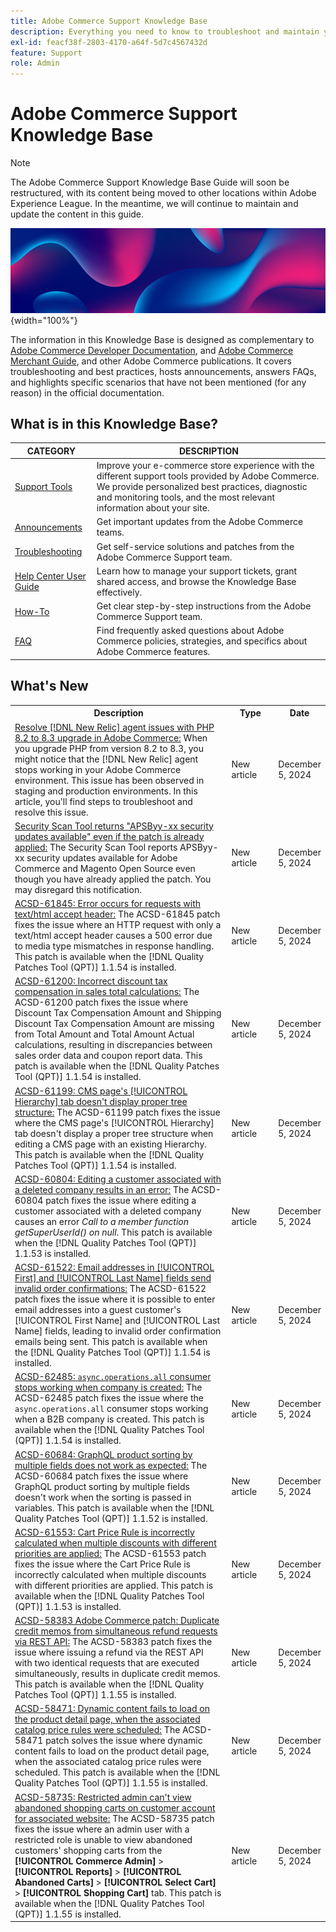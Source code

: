 ```yaml
---
title: Adobe Commerce Support Knowledge Base
description: Everything you need to know to troubleshoot and maintain your Commerce store.
exl-id: feacf38f-2803-4170-a64f-5d7c4567432d
feature: Support
role: Admin
---
```

# Adobe Commerce Support Knowledge Base

>[!NOTE]
>
>The Adobe Commerce Support Knowledge Base Guide will soon be restructured, with its content being moved to other locations within Adobe Experience League. In the meantime, we will continue to maintain and update the content in this guide.

![Knowledge Base homepage](../help/assets/knowledge-base-home-page-cover.jpg){width="100%"}

The information in this Knowledge Base is designed as complementary to [Adobe Commerce Developer Documentation](https://developer.adobe.com/commerce/docs), and [Adobe Commerce Merchant Guide](https://experienceleague.adobe.com/docs/commerce-admin/user-guides/home.html), and other Adobe Commerce publications. It covers troubleshooting and best practices, hosts announcements, answers FAQs, and highlights specific scenarios that have not been mentioned (for any reason) in the official documentation.

## What is in this Knowledge Base?

| CATEGORY | DESCRIPTION | 
| --- | --- |
| [Support Tools](/help/support-tools/overview.md) | Improve your e-commerce store experience with the different support tools provided by Adobe Commerce. We provide personalized best practices, diagnostic and monitoring tools, and the most relevant information about your site. |
| [Announcements](/help/announcements/overview.md) | Get important updates from the Adobe Commerce teams. |
| [Troubleshooting](/help/troubleshooting/overview.md) | Get self-service solutions and patches from the Adobe Commerce Support team. |
| [Help Center User Guide](/help/help-center-guide/help-center/magento-help-center-user-guide.md) | Learn how to manage your support tickets, grant shared access, and browse the Knowledge Base effectively. |
| [How-To](/help/how-to/overview.md) | Get clear step-by-step instructions from the Adobe Commerce Support team. |
| [FAQ](/help/faq/overview.md) | Find frequently asked questions about Adobe Commerce policies, strategies, and specifics about Adobe Commerce features. | 

## What's New

<table style="width:100%">
  <tr>
    <th style="width:70%">Description</th>
    <th style="width:15%">Type</th>
    <th style="width:15%">Date</th>
  </tr>

  <tr>
    <td>
    <a href="https://experienceleague.adobe.com/en/docs/experience-cloud-kcs/kbarticles/ka-25301">Resolve [!DNL New Relic] agent issues with PHP 8.2 to 8.3 upgrade in Adobe Commerce:</a> When you upgrade PHP from version 8.2 to 8.3, you might notice that the [!DNL New Relic] agent stops working in your Adobe Commerce environment. This issue has been observed in staging and production environments. In this article, you'll find steps to troubleshoot and resolve this issue.
    </td>
    <td>New article </td>
    <td>December 5, 2024</td>
  </tr>

  <tr>
    <td>
    <a href="https://experienceleague.adobe.com/en/docs/experience-cloud-kcs/kbarticles/ka-25321">Security Scan Tool returns "APSByy-xx security updates available" even if the patch is already applied:</a> The Security Scan Tool reports APSByy-xx security updates available for Adobe Commerce and Magento Open Source even though you have already applied the patch. You may disregard this notification.
    </td>
    <td>New article </td>
    <td>December 5, 2024</td>
  </tr>
  
  <tr>
    <td>
    <a href="https://experienceleague.adobe.com/en/docs/commerce-operations/tools/quality-patches-tool/patches-available-in-qpt/v1-1-54/acsd-61845-error-occurs-for-requests-with-text-html-accept-header">ACSD-61845: Error occurs for requests with text/html accept header:</a> The ACSD-61845 patch fixes the issue where an HTTP request with only a text/html accept header causes a 500 error due to media type mismatches in response handling. This patch is available when the [!DNL Quality Patches Tool (QPT)] 1.1.54 is installed.
    </td>
    <td>New article </td>
    <td>December 5, 2024</td>
  </tr>

  <tr>
    <td>
    <a href="https://experienceleague.adobe.com/en/docs/commerce-operations/tools/quality-patches-tool/patches-available-in-qpt/v1-1-54/acsd-61200-fixes-discount-tax-compensation-in-sales-total-calculations">ACSD-61200: Incorrect discount tax compensation in sales total calculations:</a> The ACSD-61200 patch fixes the issue where Discount Tax Compensation Amount and Shipping Discount Tax Compensation Amount are missing from Total Amount and Total Amount Actual calculations, resulting in discrepancies between sales order data and coupon report data. This patch is available when the [!DNL Quality Patches Tool (QPT)] 1.1.54 is installed.
    </td>
    <td>New article </td>
    <td>December 5, 2024</td>
  </tr>

  <tr>
    <td>
    <a href="https://experienceleague.adobe.com/en/docs/commerce-operations/tools/quality-patches-tool/patches-available-in-qpt/v1-1-54/acsd-61199-cms-page-hierarchy-tab-doesnt-display-proper-tree-structure">ACSD-61199: CMS page's [!UICONTROL Hierarchy] tab doesn't display proper tree structure:</a> The ACSD-61199 patch fixes the issue where the CMS page's [!UICONTROL Hierarchy] tab doesn't display a proper tree structure when editing a CMS page with an existing Hierarchy. This patch is available when the [!DNL Quality Patches Tool (QPT)] 1.1.54 is installed.
    </td>
    <td>New article </td>
    <td>December 5, 2024</td>
  </tr>

  <tr>
    <td>
    <a href="https://experienceleague.adobe.com/en/docs/commerce-operations/tools/quality-patches-tool/patches-available-in-qpt/v1-1-53/acsd-60804-editing-customer-linked-to-deleted-company-causes-error">ACSD-60804: Editing a customer associated with a deleted company results in an error:</a> The ACSD-60804 patch fixes the issue where editing a customer associated with a deleted company causes an error <em>Call to a member function getSuperUserId() on null</em>. This patch is available when the [!DNL Quality Patches Tool (QPT)] 1.1.53 is installed.
    </td>
    <td>New article </td>
    <td>December 5, 2024</td>
  </tr>

  <tr>
    <td>
    <a href="https://experienceleague.adobe.com/en/docs/commerce-operations/tools/quality-patches-tool/patches-available-in-qpt/v1-1-54/acsd-61522-email-in-name-fields-sends-invalid-order-confirmations">ACSD-61522: Email addresses in [!UICONTROL First] and [!UICONTROL Last Name] fields send invalid order confirmations:</a> The ACSD-61522 patch fixes the issue where it is possible to enter email addresses into a guest customer's [!UICONTROL First Name] and [!UICONTROL Last Name] fields, leading to invalid order confirmation emails being sent. This patch is available when the [!DNL Quality Patches Tool (QPT)] 1.1.54 is installed.
    </td>
    <td>New article </td>
    <td>December 5, 2024</td>
  </tr>

  <tr>
    <td>
    <a href="https://experienceleague.adobe.com/en/docs/commerce-operations/tools/quality-patches-tool/patches-available-in-qpt/v1-1-54/acsd-62485-async-operations-all-consumer-stops-working-when-company-is-created">ACSD-62485: <code>async.operations.all</code> consumer stops working when company is created:</a> The ACSD-62485 patch fixes the issue where the <code>async.operations.all</code> consumer stops working when a B2B company is created. This patch is available when the [!DNL Quality Patches Tool (QPT)] 1.1.54 is installed.
    </td>
    <td>New article </td>
    <td>December 5, 2024</td>
  </tr>

  <tr>
    <td>
    <a href="https://experienceleague.adobe.com/en/docs/commerce-operations/tools/quality-patches-tool/patches-available-in-qpt/v1-1-52/acsd-60684-graphql-product-sorting-by-multiple-fields-does-not-work-as-expected">ACSD-60684: GraphQL product sorting by multiple fields does not work as expected:</a> The ACSD-60684 patch fixes the issue where GraphQL product sorting by multiple fields doesn't work when the sorting is passed in variables. This patch is available when the [!DNL Quality Patches Tool (QPT)] 1.1.52 is installed.
    </td>
    <td>New article </td>
    <td>December 5, 2024</td>
  </tr>

  <tr>
    <td>
    <a href="https://experienceleague.adobe.com/en/docs/commerce-operations/tools/quality-patches-tool/patches-available-in-qpt/v1-1-53/acsd-61553-cart-price-rule-discounts-are-incorrectly-calculated-when-multiple-discounts-with-different-priorities-are-applied">ACSD-61553: Cart Price Rule is incorrectly calculated when multiple discounts with different priorities are applied:</a> The ACSD-61553 patch fixes the issue where the Cart Price Rule is incorrectly calculated when multiple discounts with different priorities are applied. This patch is available when the [!DNL Quality Patches Tool (QPT)] 1.1.53 is installed.
    </td>
    <td>New article </td>
    <td>December 5, 2024</td>
  </tr>

  <tr>
    <td>
    <a href="https://experienceleague.adobe.com/en/docs/commerce-operations/tools/quality-patches-tool/patches-available-in-qpt/v1-1-55/acsd-58383-duplicate-credit-memos-from-simultaneous-refund-requests-via-rest-api">ACSD-58383 Adobe Commerce patch: Duplicate credit memos from simultaneous refund requests via REST API:</a> The ACSD-58383 patch fixes the issue where issuing a refund via the REST API with two identical requests that are executed simultaneously, results in duplicate credit memos. This patch is available when the [!DNL Quality Patches Tool (QPT)] 1.1.55 is installed.
    </td>
    <td>New article </td>
    <td>December 5, 2024</td>
  </tr>

  <tr>
    <td>
    <a href="https://experienceleague.adobe.com/en/docs/commerce-operations/tools/quality-patches-tool/patches-available-in-qpt/v1-1-55/acsd-58471-dynamic-content-fails-load-product-detail-page">ACSD-58471: Dynamic content fails to load on the product detail page, when the associated catalog price rules were scheduled:</a> The ACSD-58471 patch solves the issue where dynamic content fails to load on the product detail page, when the associated catalog price rules were scheduled. This patch is available when the [!DNL Quality Patches Tool (QPT)] 1.1.55 is installed.
    </td>
    <td>New article </td>
    <td>December 5, 2024</td>
  </tr>

  <tr>
    <td>
    <a href="https://experienceleague.adobe.com/en/docs/commerce-operations/tools/quality-patches-tool/patches-available-in-qpt/v1-1-55/acsd-58735-restricted-admin-cant-view-abandoned-shopping-carts">ACSD-58735: Restricted admin can't view abandoned shopping carts on customer account for associated website:</a> The ACSD-58735 patch fixes the issue where an admin user with a restricted role is unable to view abandoned customers' shopping carts from the <strong>[!UICONTROL Commerce Admin]</strong> > <strong>[!UICONTROL Reports]</strong> > <strong>[!UICONTROL Abandoned Carts]</strong> > <strong>[!UICONTROL Select Cart]</strong> > <strong>[!UICONTROL Shopping Cart]</strong> tab. This patch is available when the [!DNL Quality Patches Tool (QPT)] 1.1.55 is installed.
    </td>
    <td>New article </td>
    <td>December 5, 2024</td>
  </tr>
</table>
